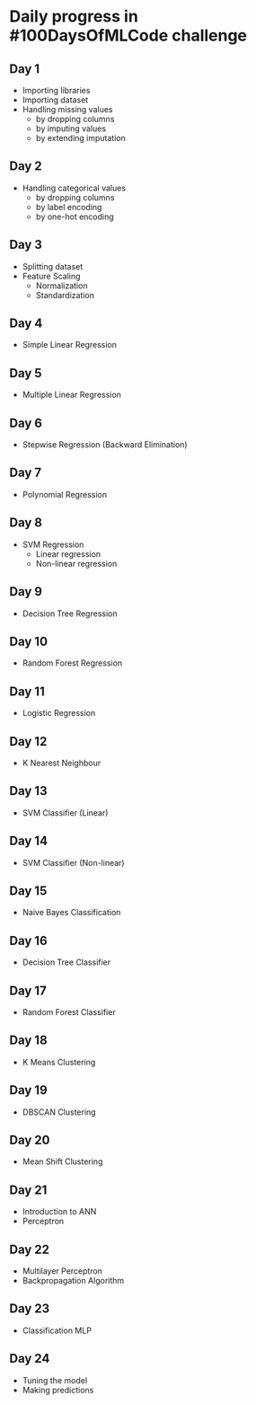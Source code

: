 # Daily progress in #100DaysOfMLCode challenge

## Day 1

* Importing libraries
* Importing dataset
* Handling missing values
    * by dropping columns
    * by imputing values
    * by extending imputation

## Day 2

* Handling categorical values
    * by dropping columns
    * by label encoding
    * by one-hot encoding

## Day 3

* Splitting dataset
* Feature Scaling
    * Normalization
    * Standardization
    
## Day 4

* Simple Linear Regression

## Day 5

* Multiple Linear Regression

## Day 6

* Stepwise Regression (Backward Elimination)

## Day 7

* Polynomial Regression

## Day 8

* SVM Regression
    * Linear regression
    * Non-linear regression

## Day 9

* Decision Tree Regression

## Day 10

* Random Forest Regression

## Day 11

* Logistic Regression

## Day 12

* K Nearest Neighbour

## Day 13

* SVM Classifier (Linear)

## Day 14

* SVM Classifier (Non-linear)

## Day 15

* Naive Bayes Classification

## Day 16

* Decision Tree Classifier

## Day 17

* Random Forest Classifier

## Day 18

* K Means Clustering

## Day 19

* DBSCAN Clustering

## Day 20

* Mean Shift Clustering

## Day 21

* Introduction to ANN
* Perceptron

## Day 22

* Multilayer Perceptron
* Backpropagation Algorithm

## Day 23

* Classification MLP

## Day 24

* Tuning the model
* Making predictions 